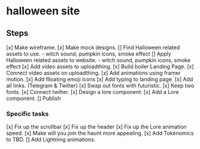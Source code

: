 # halloween site

## Steps

[x] Make wireframe.
[x] Make mock designs.
[] Find Halloween related assets to use. - witch sound, pumpkin icons, smoke effect
[] Apply Halloween related assets to website. - witch sound, pumpkin icons, smoke effect
[x] Add video assets to uploadthing.
[x] Build boiler Landing Page.
[x] Connect video assets on uploadthing.
[x] Add animations using framer motion.
[x] Add flloating emoji icons
[x] Add typing to landing page.
[x] Add all links. (Telegram & Twitter)
[x] Swap out fonts with futuristic.
[x] Keep two fonts.
[x] Connect twitter.
[x] Design a lore component.
[x] Add a Lore component.
[] Publish

### Specific tasks

[x] Fix up the scrollbar
[x] Fix up the header
[x] Fix up the Lore animation speed.
[x] Make will you join the haunt more appealing.
[x] Add Tokenomics to TBD.
[] Add Lightning animations.
